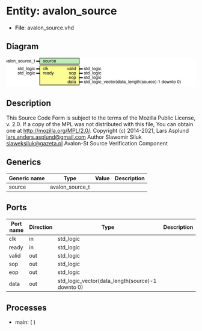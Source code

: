 # Entity: avalon_source

- **File**: avalon_source.vhd
## Diagram

![Diagram](avalon_source.svg "Diagram")
## Description

This Source Code Form is subject to the terms of the Mozilla Public
License, v. 2.0. If a copy of the MPL was not distributed with this file,
You can obtain one at http://mozilla.org/MPL/2.0/.
Copyright (c) 2014-2021, Lars Asplund lars.anders.asplund@gmail.com
Author Slawomir Siluk slaweksiluk@gazeta.pl
Avalon-St Source Verification Component
## Generics

| Generic name | Type            | Value | Description |
| ------------ | --------------- | ----- | ----------- |
| source       | avalon_source_t |       |             |
## Ports

| Port name | Direction | Type                                             | Description |
| --------- | --------- | ------------------------------------------------ | ----------- |
| clk       | in        | std_logic                                        |             |
| ready     | in        | std_logic                                        |             |
| valid     | out       | std_logic                                        |             |
| sop       | out       | std_logic                                        |             |
| eop       | out       | std_logic                                        |             |
| data      | out       | std_logic_vector(data_length(source)-1 downto 0) |             |
## Processes
- main: (  )
